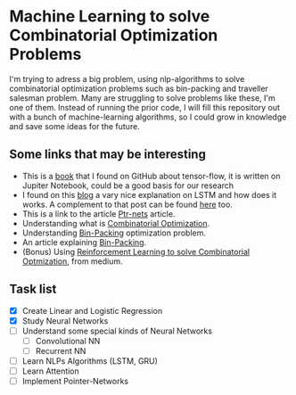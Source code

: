 # Machine Learning to solve Combinatorial Optimization Problems

I'm trying to adress a big problem, using nlp-algorithms to solve combinatorial optimization problems such as bin-packing and traveller salesman problem. Many are struggling to solve problems like these, I'm one of them. Instead of running the prior code, I will fill this repository out with a bunch of machine-learning algorithms, so I could grow in knowledge and save some ideas for the future.

## Some links that may be interesting

* This is a [book](https://github.com/BinRoot/TensorFlow-Book) that I found on GitHub about tensor-flow, it is written on Jupiter Notebook, could be a good basis for our research
* I found on this [blog](http://colah.github.io/posts/2015-08-Understanding-LSTMs/) a vary nice explanation on LSTM and how does it works. A complement to that post can be found [here](https://medium.com/mlreview/understanding-lstm-and-its-diagrams-37e2f46f1714) too.
* This is a link to the article [Ptr-nets](https://arxiv.org/abs/1506.03134) article.
* Understanding what is [Combinatorial Optimization](http://www.cs.cmu.edu/afs/cs.cmu.edu/project/learn-43/lib/photoz/.g/web/glossary/comb.html).
* Understanding [Bin-Packing](https://en.wikipedia.org/wiki/Bin_packing_problem) optimization problem.
* An article explaining [Bin-Packing](https://s3.amazonaws.com/academia.edu.documents/45338902/2002-COR-BPP.pdf?AWSAccessKeyId=AKIAIWOWYYGZ2Y53UL3A&Expires=1558209838&Signature=fE45%2FvF1OwM1UEiZ617%2F7RGE6vE%3D&response-content-disposition=inline%3B%20filename%3DNew_heuristics_for_one-dimensional_bin-p.pdf).
* (Bonus) Using [Reinforcement Learning to solve Combinatorial Optmization](https://towardsdatascience.com/reinforcement-learning-for-combinatorial-optimization-d1402e396e91), from medium.

## Task list

- [x] Create Linear and Logistic Regression
- [X] Study Neural Networks
- [ ] Understand some special kinds of Neural Networks
    - [ ] Convolutional NN
    - [ ] Recurrent NN
- [ ] Learn NLPs Algorithms (LSTM, GRU)
- [ ] Learn Attention
- [ ] Implement Pointer-Networks
